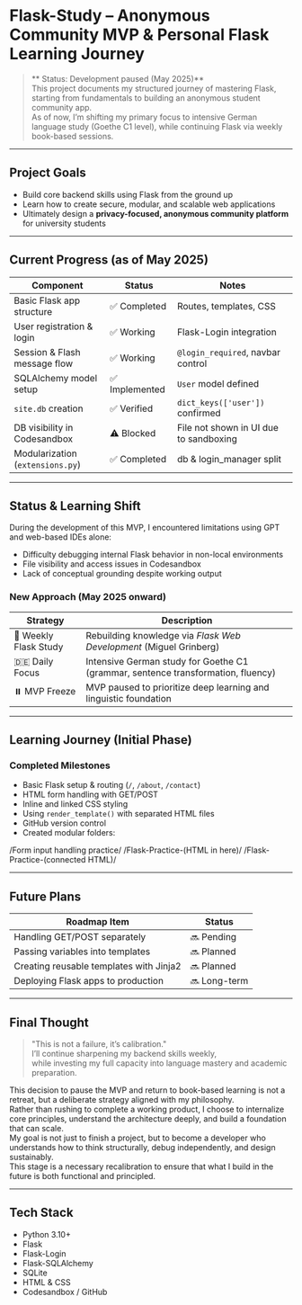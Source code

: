 # Flask-Study – Anonymous Community MVP & Personal Flask Learning Journey

> ** Status: Development paused (May 2025)**  
> This project documents my structured journey of mastering Flask, starting from fundamentals to building an anonymous student community app.  
> As of now, I’m shifting my primary focus to intensive German language study (Goethe C1 level), while continuing Flask via weekly book-based sessions.

---

##  Project Goals

- Build core backend skills using Flask from the ground up
- Learn how to create secure, modular, and scalable web applications
- Ultimately design a **privacy-focused, anonymous community platform** for university students

---

##  Current Progress (as of May 2025)

| Component                          | Status        | Notes |
|-----------------------------------|---------------|-------|
| Basic Flask app structure         | ✅ Completed  | Routes, templates, CSS |
| User registration & login         | ✅ Working    | Flask-Login integration |
| Session & Flash message flow      | ✅ Working    | `@login_required`, navbar control |
| SQLAlchemy model setup            | ✅ Implemented | `User` model defined |
| `site.db` creation                | ✅ Verified   | `dict_keys(['user'])` confirmed |
| DB visibility in Codesandbox      | ⚠️ Blocked    | File not shown in UI due to sandboxing |
| Modularization (`extensions.py`)  | ✅ Completed  | db & login_manager split |

---

##  Status & Learning Shift

During the development of this MVP, I encountered limitations using GPT and web-based IDEs alone:

- Difficulty debugging internal Flask behavior in non-local environments
- File visibility and access issues in Codesandbox
- Lack of conceptual grounding despite working output

###  New Approach (May 2025 onward)

| Strategy             | Description |
|---------------------|-------------|
| 📘 Weekly Flask Study | Rebuilding knowledge via *Flask Web Development* (Miguel Grinberg) |
| 🇩🇪 Daily Focus        | Intensive German study for Goethe C1 (grammar, sentence transformation, fluency) |
| ⏸️ MVP Freeze         | MVP paused to prioritize deep learning and linguistic foundation |

---

##  Learning Journey (Initial Phase)

###  Completed Milestones

- Basic Flask setup & routing (`/`, `/about`, `/contact`)
- HTML form handling with GET/POST
- Inline and linked CSS styling
- Using `render_template()` with separated HTML files
- GitHub version control
- Created modular folders:

/Form input handling practice/
/Flask-Practice-(HTML in here)/
/Flask-Practice-(connected HTML)/

---

##  Future Plans

| Roadmap Item | Status |
|--------------|--------|
| Handling GET/POST separately | 🔜 Pending |
| Passing variables into templates | 🔜 Planned |
| Creating reusable templates with Jinja2 | 🔜 Planned |
| Deploying Flask apps to production | 🔜 Long-term |

---

##  Final Thought

> "This is not a failure, it’s calibration."  
> I’ll continue sharpening my backend skills weekly,  
> while investing my full capacity into language mastery and academic preparation.

This decision to pause the MVP and return to book-based learning is not a retreat, but a deliberate strategy aligned with my philosophy.  
Rather than rushing to complete a working product, I choose to internalize core principles, understand the architecture deeply, and build a foundation that can scale.  
My goal is not just to finish a project, but to become a developer who understands how to think structurally, debug independently, and design sustainably.  
This stage is a necessary recalibration to ensure that what I build in the future is both functional and principled.

---

##  Tech Stack

- Python 3.10+
- Flask
- Flask-Login
- Flask-SQLAlchemy
- SQLite
- HTML & CSS
- Codesandbox / GitHub
